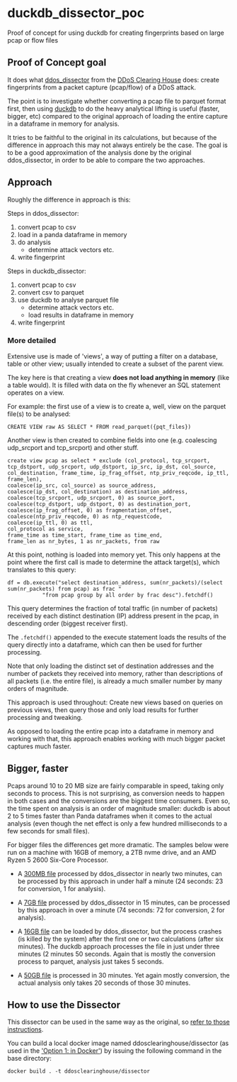 # duckdb_dissector_poc
Proof of concept for using duckdb for creating fingerprints based on large pcap or flow files

## Proof of Concept goal

It does what [ddos_dissector](https://github.com/ddos-clearing-house/ddos_dissector) from the [DDoS Clearing House](https://github.com/ddos-clearing-house) does: create fingerprints from a packet capture (pcap/flow) of a DDoS attack.

The point is to investigate whether converting a pcap file to parquet format first, then using [duckdb](https://duckdb.org/) to do the heavy analytical lifting is useful (faster, bigger, etc) compared to the original approach of loading the entire capture in a dataframe in memory for analysis.

It tries to be faithful to the original in its calculations, but because of the difference in approach this may not always entirely be the case. The goal is to be a good approximation of the analysis done by the original ddos_dissector, in order to be able to compare the two approaches.

## Approach

Roughly the difference in approach is this:

Steps in ddos_dissector:
1. convert pcap to csv
2. load in a panda dataframe in memory
3. do analysis 
   - determine attack vectors etc.
4. write fingerprint

Steps in duckdb_dissector:
1. convert pcap to csv
2. convert csv to parquet
3. use duckdb to analyse parquet file 
   - determine attack vectors etc.
   - load results in dataframe in memory
4. write fingerprint

### More detailed
Extensive use is made of 'views', a way of putting a filter on a database, table or other view; usually intended to create a subset of the parent view. 

The key here is that creating a view **does not load anything in memory** (like a table would). It is filled with data on the fly whenever an SQL statement operates on a view.

For example: the first use of a view is to create a, well, view on the parquet file(s) to be analysed:
```
CREATE VIEW raw AS SELECT * FROM read_parquet({pqt_files})
```

Another view is then created to combine fields into one (e.g. coalescing udp_srcport and tcp_srcport) and other stuff.
```
create view pcap as select * exclude (col_protocol, tcp_srcport, tcp_dstport, udp_srcport, udp_dstport, ip_src, ip_dst, col_source, col_destination, frame_time, ip_frag_offset, ntp_priv_reqcode, ip_ttl, frame_len), 
coalesce(ip_src, col_source) as source_address, 
coalesce(ip_dst, col_destination) as destination_address, 
coalesce(tcp_srcport, udp_srcport, 0) as source_port, 
coalesce(tcp_dstport, udp_dstport, 0) as destination_port, 
coalesce(ip_frag_offset, 0) as fragmentation_offset, 
coalesce(ntp_priv_reqcode, 0) as ntp_requestcode, 
coalesce(ip_ttl, 0) as ttl, 
col_protocol as service, 
frame_time as time_start, frame_time as time_end, 
frame_len as nr_bytes, 1 as nr_packets, from raw
```

At this point, nothing is loaded into memory yet.
This only happens at the point where the first call is made to determine the attack target(s), which translates to this query:
```
df = db.execute("select destination_address, sum(nr_packets)/(select sum(nr_packets) from pcap) as frac "
           "from pcap group by all order by frac desc").fetchdf()
```
This query determines the fraction of total traffic (in number of packets) received by each distinct destination (IP) address present in the pcap, in descending order (biggest receiver first).

The `.fetchdf()` appended to the execute statement loads the results of the query directly into a dataframe, which can then be used for further processing.

Note that only loading the distinct set of destination addresses and the number of packets they received into memory, rather than descriptions of all packets (i.e. the entire file), is already a much smaller number by many orders of magnitude.

This approach is used throughout:
Create new views based on queries on previous views, then query those and only load results for further processing and tweaking.

As opposed to loading the entire pcap into a dataframe in memory and working with that, this approach enables working with much bigger packet captures much faster.

## Bigger, faster

Pcaps around 10 to 20 MB size are fairly comparable in speed, taking only seconds to process. 
This is not surprising, as conversion needs to happen in both cases and the conversions are the biggest time consumers.
Even so, the time spent on analysis is an order of magnitude smaller: duckdb is about 2 to 5 times faster than Panda dataframes when it comes to the actual analysis (even though the net effect is only a few hundred milliseconds to a few seconds for small files). 

For bigger files the differences get more dramatic. The samples below were run on a machine with 16GB of memory, a 2TB nvme drive, and an AMD Ryzen 5 2600 Six-Core Processor.

* A [300MB file](http://traces.simpleweb.org/booter-attacks-im2015/anon-Booter5.pcap.gz) processed by ddos_dissector in nearly two minutes, can be processed by this approach in under half a minute (24 seconds: 23 for conversion, 1 for analysis).

* A [7GB file](http://traces.simpleweb.org/booter-attacks-im2015/anon-Booter8.pcap.gz) processed by ddos_dissector in 15 minutes, can be processed by this approach in over a minute (74 seconds: 72 for conversion, 2 for analysis).

* A [16GB file](http://traces.simpleweb.org/booter-attacks-im2015/anon-Booter9.pcap.gz) can be loaded by ddos_dissector, but the process crashes (is killed by the system) after the first one or two calculations (after six minutes). The duckdb approach processes the file in just under three minutes (2 minutes 50 seconds. Again that is mostly the conversion process to parquet, analysis just takes 5 seconds.

* A [50GB file](http://traces.simpleweb.org/booter-attacks-im2015/anon-Booter4.pcap.gz) is processed in 30 minutes. Yet again mostly conversion, the actual analysis only takes 20 seconds of those 30 minutes.


## How to use the Dissector

This dissector can be used in the same way as the original, so [refer to those instructions](https://github.com/ddos-clearing-house/ddos_dissector#how-to-use-the-dissector).

You can build a local docker image named ddosclearinghouse/dissector (as used in the ['Option 1: in Docker'](https://github.com/ddos-clearing-house/ddos_dissector#option-1-in-docker)) by issuing the following command in the base directory:
```commandline
docker build . -t ddosclearinghouse/dissector
```
